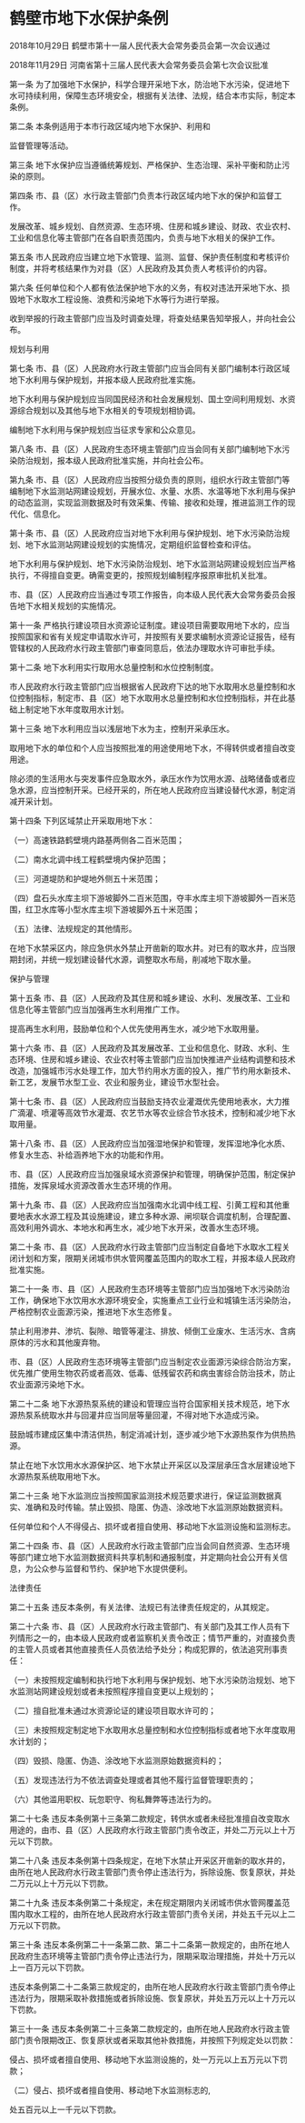 # 鹤壁市地下水保护条例

2018年10月29日 鹤壁市第十一届人民代表大会常务委员会第一次会议通过

2018年11月29日 河南省第十三届人民代表大会常务委员会第七次会议批准



第一条 为了加强地下水保护，科学合理开采地下水，防治地下水污染，促进地下水可持续利用，保障生态环境安全，根据有关法律、法规，结合本市实际，制定本条例。

第二条 本条例适用于本市行政区域内地下水保护、利用和

监督管理等活动。

第三条 地下水保护应当遵循统筹规划、严格保护、生态治理、采补平衡和防止污染的原则。

第四条 市、县（区）水行政主管部门负责本行政区域内地下水的保护和监督工作。

发展改革、城乡规划、自然资源、生态环境、住房和城乡建设、财政、农业农村、工业和信息化等主管部门在各自职责范围内，负责与地下水相关的保护工作。

第五条 市人民政府应当建立地下水管理、监测、监督、保护责任制度和考核评价制度，并将考核结果作为对县（区）人民政府及其负责人考核评价的内容。

第六条 任何单位和个人都有依法保护地下水的义务，有权对违法开采地下水、损毁地下水取水工程设施、浪费和污染地下水等行为进行举报。

收到举报的行政主管部门应当及时调查处理，将查处结果告知举报人，并向社会公布。

规划与利用

第七条 市、县（区）人民政府水行政主管部门应当会同有关部门编制本行政区域地下水利用与保护规划，并报本级人民政府批准实施。

地下水利用与保护规划应当同国民经济和社会发展规划、国土空间利用规划、水资源综合规划以及其他与地下水相关的专项规划相协调。

编制地下水利用与保护规划应当征求专家和公众意见。

第八条 市、县（区）人民政府生态环境主管部门应当会同有关部门编制地下水污染防治规划，报本级人民政府批准实施，并向社会公布。

第九条 市、县（区）人民政府应当按照分级负责的原则，组织水行政主管部门等编制地下水监测站网建设规划，开展水位、水量、水质、水温等地下水利用与保护的动态监测，实现监测数据及时有效采集、传输、接收和处理，推进监测工作的现代化、信息化。

第十条 市、县（区）人民政府应当对地下水利用与保护规划、地下水污染防治规划、地下水监测站网建设规划的实施情况，定期组织监督检查和评估。

地下水利用与保护规划、地下水污染防治规划、地下水监测站网建设规划应当严格执行，不得擅自变更。确需变更的，按照规划编制程序报原审批机关批准。

市、县（区）人民政府应当通过专项工作报告，向本级人民代表大会常务委员会报告地下水相关规划的实施情况。

第十一条 严格执行建设项目水资源论证制度。建设项目需要取用地下水的，应当按照国家和省有关规定申请取水许可，并按照有关要求编制水资源论证报告，经有管辖权的人民政府水行政主管部门审查同意后，依法办理取水许可审批手续。

第十二条 地下水利用实行取用水总量控制和水位控制制度。

市人民政府水行政主管部门应当根据省人民政府下达的地下水取用水总量控制和水位控制指标，制定市、县（区）地下水取用水总量控制和水位控制指标，并在此基础上制定地下水年度取用水计划。

第十三条 地下水利用应当以浅层地下水为主，控制开采承压水。

取用地下水的单位和个人应当按照批准的用途使用地下水，不得转供或者擅自改变用途。

除必须的生活用水与突发事件应急取水外，承压水作为饮用水源、战略储备或者应急水源，应当控制开采。已经开采的，所在地人民政府应当建设替代水源，制定消减开采计划。

第十四条 下列区域禁止开采取用地下水：

（一）高速铁路鹤壁境内路基两侧各二百米范围；

（二）南水北调中线工程鹤壁境内保护范围；

（三）河道堤防和护堤地外侧五十米范围；

（四）盘石头水库主坝下游坡脚外二百米范围，夺丰水库主坝下游坡脚外一百米范围，红卫水库等小型水库主坝下游坡脚外五十米范围；

（五）法律、法规规定的其他情形。

在地下水禁采区内，除应急供水外禁止开凿新的取水井。对已有的取水井，应当限期封闭，并统一规划建设替代水源，调整取水布局，削减地下取水量。

保护与管理

第十五条 市、县（区）人民政府及其住房和城乡建设、水利、发展改革、工业和信息化等主管部门应当加强再生水利用推广工作。

提高再生水利用，鼓励单位和个人优先使用再生水，减少地下水取用量。

第十六条 市、县（区）人民政府及其发展改革、工业和信息化、财政、水利、生态环境、住房和城乡建设、农业农村等主管部门应当加快推进产业结构调整和技术改造，加强城市污水处理工作，加大节约用水方面的投入，推广节约用水新技术、新工艺，发展节水型工业、农业和服务业，建设节水型社会。

第十七条 市、县（区）人民政府应当鼓励支持农业灌溉优先使用地表水，大力推广滴灌、喷灌等高效节水灌溉、农艺节水等农业综合节水技术，控制和减少地下水取用量。

第十八条 市、县（区）人民政府应当加强湿地保护和管理，发挥湿地净化水质、修复水生态、补给涵养地下水的功能和作用。

市、县（区）人民政府应当加强泉域水资源保护和管理，明确保护范围，制定保护措施，发挥泉域水资源改善水生态环境的作用。

第十九条 市、县（区）人民政府应当加强南水北调中线工程、引黄工程和其他重要地表水水源工程及其设施建设，建立多种水源、闸坝联合调度机制，合理配置、高效利用外调水、本地水和再生水，减少地下水开采，改善水生态环境。

第二十条 市、县（区）人民政府水行政主管部门应当制定自备地下水取水工程关闭计划和方案，限期关闭城市供水管网覆盖范围内的取水工程，并报本级人民政府批准实施。

第二十一条 市、县（区）人民政府生态环境等主管部门应当加强地下水污染防治工作，确保地下水饮用水水源环境安全，实施重点工业行业和城镇生活污染防治，严格控制农业面源污染，推进地下水生态修复。

禁止利用渗井、渗坑、裂隙、暗管等灌注、排放、倾倒工业废水、生活污水、含病原体的污水和其他废弃物。

市、县（区）人民政府生态环境等主管部门应当制定农业面源污染综合防治方案，优先推广使用生物农药或者高效、低毒、低残留农药和病虫害综合防治技术，防止农业面源污染地下水。

第二十二条 地下水源热泵系统的建设和管理应当符合国家相关技术规范，地下水源热泵系统取水井与回灌井应当同层等量回灌，不得对地下水造成污染。

鼓励城市建成区集中清洁供热，制定消减计划，逐步减少地下水源热泵作为供热热源。

禁止在地下水饮用水水源保护区、地下水禁止开采区以及深层承压含水层建设地下水源热泵系统取用地下水。

第二十三条 地下水监测应当按照国家监测技术规范要求进行，保证监测数据真实、准确和及时传输。禁止毁损、隐匿、伪造、涂改地下水监测原始数据资料。

任何单位和个人不得侵占、损坏或者擅自使用、移动地下水监测设施和监测标志。

第二十四条 市、县（区）人民政府水行政主管部门应当会同自然资源、生态环境等部门建立地下水监测数据资料共享机制和通报制度，并定期向社会公开有关信息，为公众参与监督和节约、保护地下水提供便利。

法律责任

第二十五条 违反本条例，有关法律、法规已有法律责任规定的，从其规定。

第二十六条 市、县（区）人民政府水行政主管部门、有关部门及其工作人员有下列情形之一的，由本级人民政府或者监察机关责令改正；情节严重的，对直接负责的主管人员或者其他直接责任人员依法给予处分；构成犯罪的，依法追究刑事责任：

（一）未按照规定编制和执行地下水利用与保护规划、地下水污染防治规划、地下水监测站网建设规划或者未按照程序擅自变更以上规划的；

（二）擅自批准未通过水资源论证的建设项目取水许可的；

（三）未按照规定制定地下水取用水总量控制和水位控制指标或者地下水年度取用水计划的；

（四）毁损、隐匿、伪造、涂改地下水监测原始数据资料的；

（五）发现违法行为不依法调查处理或者其他不履行监督管理职责的；

（六）其他滥用职权、玩忽职守、徇私舞弊等违法行为的。

第二十七条 违反本条例第十三条第二款规定，转供水或者未经批准擅自改变取水用途的，由市、县（区）人民政府水行政主管部门责令改正，并处二万元以上十万元以下罚款。

第二十八条 违反本条例第十四条规定，在地下水禁止开采区开凿新的取水井的，由所在地人民政府水行政主管部门责令停止违法行为，拆除设施、恢复原状，并处二万元以上十万元以下罚款。

第二十九条 违反本条例第二十条规定，未在规定期限内关闭城市供水管网覆盖范围内取水工程的，由所在地人民政府水行政主管部门责令关闭，并处五千元以上二万元以下罚款。

第三十条 违反本条例第二十一条第二款、第二十二条第一款规定的，由所在地人民政府生态环境等主管部门责令停止违法行为，限期采取治理措施，并处十万元以上一百万元以下罚款。

违反本条例第二十二条第三款规定的，由所在地人民政府水行政主管部门责令停止违法行为，限期采取补救措施或者拆除设施、恢复原状，并处五万元以上十万元以下罚款。

第三十一条 违反本条例第二十三条第二款规定的，由所在地人民政府水行政主管部门责令限期改正、恢复原状或者采取其他补救措施，并按照下列规定处以罚款：

侵占、损坏或者擅自使用、移动地下水监测设施的，处一万元以上五万元以下罚款；

（二）侵占、损坏或者擅自使用、移动地下水监测标志的,

处五百元以上一千元以下罚款。